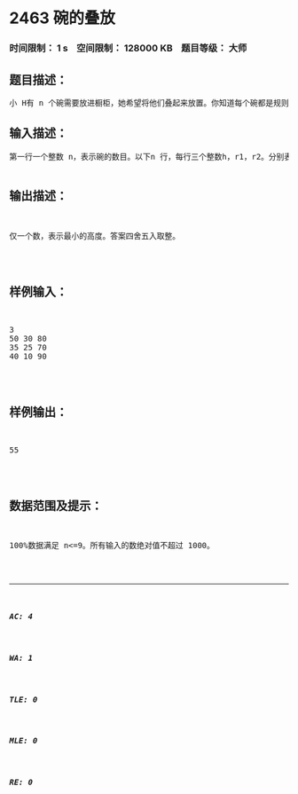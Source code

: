 # 2463 碗的叠放   
### 时间限制： 1 s&nbsp;&nbsp;&nbsp;&nbsp;空间限制： 128000 KB&nbsp;&nbsp;&nbsp;&nbsp;题目等级： 大师  
## 题目描述：  

<pre>
小 H有 n 个碗需要放进橱柜，她希望将他们叠起来放置。你知道每个碗都是规则的圆柱体，并且都是上宽下窄，你已经测量出了每个碗的两个半径及高，请你帮小H找出一种叠放顺序，使得叠放出来的碗堆的高度尽量小。
</pre>
  
  
## 输入描述：  

<pre>
第一行一个整数 n，表示碗的数目。以下n 行，每行三个整数h，r1，r2。分别表示碗高及两个半径。其中 r1<r2。
</pre>
  
  
## 输出描述：  

<pre>
仅一个数，表示最小的高度。答案四舍五入取整。 
</pre>
  
  
## 样例输入：  

<pre>
3   
50 30 80   
35 25 70   
40 10 90
</pre>
  
  
## 样例输出：  

<pre>
55 
</pre>
  
  
## 数据范围及提示：  

<pre>
100%数据满足 n<=9。所有输入的数绝对值不超过 1000。
</pre>
  
  
***  

##### AC: 4  
##### WA: 1  
##### TLE: 0  
##### MLE: 0  
##### RE: 0  
